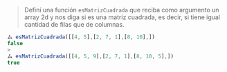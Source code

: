 > Definí una función `esMatrizCuadrada` que reciba como argumento un array 2d y nos diga si es una matriz cuadrada, es decir, si tiene igual cantidad de filas que de columnas.
>
```javascript
ム esMatrizCuadrada([[4, 5],[2, 7, 1],[8, 10],]) 
false
>
ム esMatrizCuadrada([[4, 5, 9],[2, 7, 1],[8, 10, 5],])
true
```
